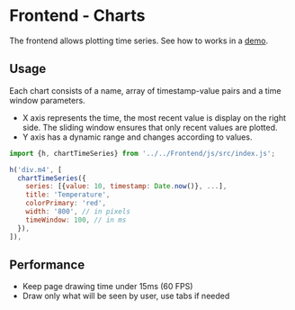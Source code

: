 # Frontend - Charts

The frontend allows plotting time series. See how to works in a [demo](https://aliceo2group.github.io/WebUi/Framework/docs/demo/chart.html).

## Usage

Each chart consists of a name, array of timestamp-value pairs and a time window parameters.

- X axis represents the time, the most recent value is display on the right side. The sliding window ensures that only recent values are plotted.
- Y axis has a dynamic range and changes according to values.

```js
import {h, chartTimeSeries} from '../../Frontend/js/src/index.js';

h('div.m4', [
  chartTimeSeries({
    series: [{value: 10, timestamp: Date.now()}, ...],
    title: 'Temperature',
    colorPrimary: 'red',
    width: '800', // in pixels
    timeWindow: 100, // in ms
  }),
]),
```

## Performance

- Keep page drawing time under 15ms (60 FPS)
- Draw only what will be seen by user, use tabs if needed
